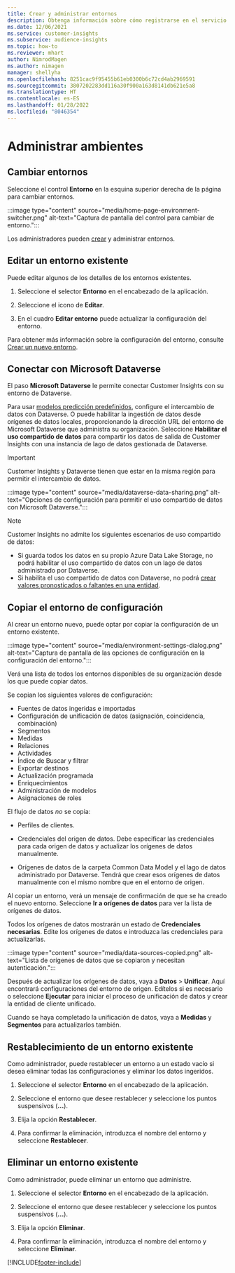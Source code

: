 ```yaml
---
title: Crear y administrar entornos
description: Obtenga información sobre cómo registrarse en el servicio y cómo administrar los entornos.
ms.date: 12/06/2021
ms.service: customer-insights
ms.subservice: audience-insights
ms.topic: how-to
ms.reviewer: mhart
author: NimrodMagen
ms.author: nimagen
manager: shellyha
ms.openlocfilehash: 8251cac9f95455b61eb0300b6c72cd4ab2969591
ms.sourcegitcommit: 3807202283dd116a30f900a163d8141db621e5a8
ms.translationtype: HT
ms.contentlocale: es-ES
ms.lasthandoff: 01/28/2022
ms.locfileid: "8046354"
---
```

# <a name="manage-environments"></a>Administrar ambientes



## <a name="switch-environments"></a>Cambiar entornos

Seleccione el control **Entorno** en la esquina superior derecha de la página para cambiar entornos.

:::image type="content" source="media/home-page-environment-switcher.png" alt-text="Captura de pantalla del control para cambiar de entorno.":::

Los administradores pueden [crear](create-environment.md) y administrar entornos.

## <a name="edit-an-existing-environment"></a>Editar un entorno existente

Puede editar algunos de los detalles de los entornos existentes.

1.  Seleccione el selector **Entorno** en el encabezado de la aplicación.

2.  Seleccione el icono de **Editar**.

3. En el cuadro **Editar entorno** puede actualizar la configuración del entorno.

Para obtener más información sobre la configuración del entorno, consulte [Crear un nuevo entorno](create-environment.md).

## <a name="connect-to-microsoft-dataverse"></a>Conectar con Microsoft Dataverse
   
El paso **Microsoft Dataverse** le permite conectar Customer Insights con su entorno de Dataverse.

Para usar [modelos predicción predefinidos](predictions-overview.md#out-of-box-models), configure el intercambio de datos con Dataverse. O puede habilitar la ingestión de datos desde orígenes de datos locales, proporcionando la dirección URL del entorno de Microsoft Dataverse que administra su organización. Seleccione **Habilitar el uso compartido de datos** para compartir los datos de salida de Customer Insights con una instancia de lago de datos gestionada de Dataverse.

> [!IMPORTANT]
> Customer Insights y Dataverse tienen que estar en la misma región para permitir el intercambio de datos.

:::image type="content" source="media/dataverse-data-sharing.png" alt-text="Opciones de configuración para permitir el uso compartido de datos con Microsoft Dataverse.":::

> [!NOTE]
> Customer Insights no admite los siguientes escenarios de uso compartido de datos:
> - Si guarda todos los datos en su propio Azure Data Lake Storage, no podrá habilitar el uso compartido de datos con un lago de datos administrado por Dataverse.
> - Si habilita el uso compartido de datos con Dataverse, no podrá [crear valores pronosticados o faltantes en una entidad](predictions.md).

## <a name="copy-the-environment-configuration"></a>Copiar el entorno de configuración

Al crear un entorno nuevo, puede optar por copiar la configuración de un entorno existente. 

:::image type="content" source="media/environment-settings-dialog.png" alt-text="Captura de pantalla de las opciones de configuración en la configuración del entorno.":::

Verá una lista de todos los entornos disponibles de su organización desde los que puede copiar datos.

Se copian los siguientes valores de configuración:

- Fuentes de datos ingeridas e importadas
- Configuración de unificación de datos (asignación, coincidencia, combinación)
- Segmentos
- Medidas
- Relaciones
- Actividades
- Índice de Buscar y filtrar
- Exportar destinos
- Actualización programada
- Enriquecimientos
- Administración de modelos
- Asignaciones de roles

El flujo de datos *no* se copia:

- Perfiles de clientes.
- Credenciales del origen de datos. Debe especificar las credenciales para cada origen de datos y actualizar los orígenes de datos manualmente.

- Orígenes de datos de la carpeta Common Data Model y el lago de datos administrado por Dataverse. Tendrá que crear esos orígenes de datos manualmente con el mismo nombre que en el entorno de origen.

Al copiar un entorno, verá un mensaje de confirmación de que se ha creado el nuevo entorno. Seleccione **Ir a orígenes de datos** para ver la lista de orígenes de datos.

Todos los orígenes de datos mostrarán un estado de **Credenciales necesarias**. Edite los orígenes de datos e introduzca las credenciales para actualizarlas.

:::image type="content" source="media/data-sources-copied.png" alt-text="Lista de orígenes de datos que se copiaron y necesitan autenticación.":::

Después de actualizar los orígenes de datos, vaya a **Datos** > **Unificar**. Aquí encontrará configuraciones del entorno de origen. Edítelos si es necesario o seleccione **Ejecutar** para iniciar el proceso de unificación de datos y crear la entidad de cliente unificado.

Cuando se haya completado la unificación de datos, vaya a **Medidas** y **Segmentos** para actualizarlos también.

## <a name="reset-an-existing-environment"></a>Restablecimiento de un entorno existente

Como administrador, puede restablecer un entorno a un estado vacío si desea eliminar todas las configuraciones y eliminar los datos ingeridos.

1.  Seleccione el selector **Entorno** en el encabezado de la aplicación. 

2.  Seleccione el entorno que desee restablecer y seleccione los puntos suspensivos (**...**). 

3. Elija la opción **Restablecer**. 

4.  Para confirmar la eliminación, introduzca el nombre del entorno y seleccione **Restablecer**.

## <a name="delete-an-existing-environment"></a>Eliminar un entorno existente

Como administrador, puede eliminar un entorno que administre.

1.  Seleccione el selector **Entorno** en el encabezado de la aplicación.

2.  Seleccione el entorno que desee restablecer y seleccione los puntos suspensivos (**...**). 

3. Elija la opción **Eliminar**. 

4.  Para confirmar la eliminación, introduzca el nombre del entorno y seleccione **Eliminar**.


[!INCLUDE[footer-include](../includes/footer-banner.md)]
